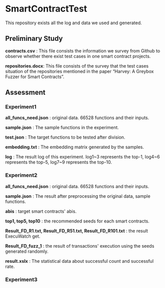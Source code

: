 # SmartContractTest

This repository exists all the log and data we used and generated.

## Preliminary Study

**contracts.csv** : This file consists the information we survey from Github to observe whether there exist test cases in one smart contract projects.

**repositories.docx**: This file consists of the survey that the test cases situation of the repositories mentioned in the paper “Harvey:  A Greybox Fuzzer for Smart Contracts”.

## Assessment

### Experiment1

**all_funcs_need.json** : original data. 66528 functions and their inputs.

**sample.json** : The sample functions in the experiment.

**test.json** : The target functions to be tested after division.

**embedding.txt** : The embedding matrix generated by the samples.

**log** : The result log of this experiment. log1~3 represents the top-1, log4~6 represents the top-5, log7~9 represents the top-10.  

### Experiment2

**all_funcs_need.json** : original data. 66528 functions and their inputs.

**sample.json** : The result after preprocessing the original data, sample functions.

**abis** : target smart contracts' abis.

**top1, top5, top10** : the recommended seeds for each smart contracts.

**Result_FD_R1.txt, Result_FD_R51.txt, Result_FD_R101.txt** : the result ExecuWatch get.

**Result_FD_fuzz_1** : the result of transactions' execution using the seeds generated randomly.

**result.xslx** : The statistical data about successful count and successful rate.

### Experiment3
